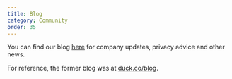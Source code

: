 ```yaml
---
title: Blog
category: Community
order: 35
---
```

<p>You can find our blog <a href="https://spreadprivacy.com/">here</a> for company updates, privacy advice and other news.</p>

<p>For reference, the former blog was at <a href="https://duck.co/blog/">duck.co/blog</a>.</p>